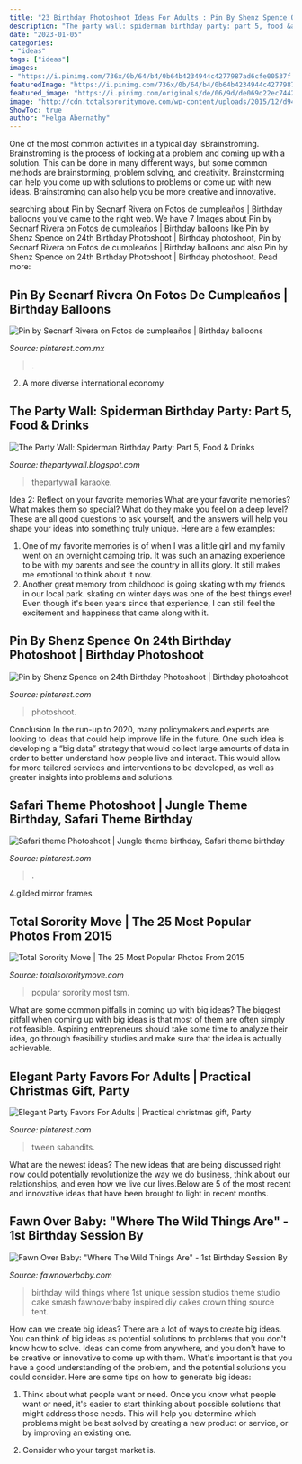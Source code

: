 ```yaml
---
title: "23 Birthday Photoshoot Ideas For Adults : Pin By Shenz Spence On 24th Birthday Photoshoot"
description: "The party wall: spiderman birthday party: part 5, food &amp; drinks"
date: "2023-01-05"
categories:
- "ideas"
tags: ["ideas"]
images:
- "https://i.pinimg.com/736x/0b/64/b4/0b64b4234944c4277987ad6cfe00537f.jpg"
featuredImage: "https://i.pinimg.com/736x/0b/64/b4/0b64b4234944c4277987ad6cfe00537f.jpg"
featured_image: "https://i.pinimg.com/originals/de/06/9d/de069d22ec7442ebb2fe83ca75aecb7c.jpg"
image: "http://cdn.totalsororitymove.com/wp-content/uploads/2015/12/d94004121e19db221c9fbb1aeb42cd0f.jpg"
ShowToc: true
author: "Helga Abernathy"
---
```



One of the most common activities in a typical day isBrainstroming. Brainstroming is the process of looking at a problem and coming up with a solution. This can be done in many different ways, but some common methods are brainstorming, problem solving, and creativity. Brainstorming can help you come up with solutions to problems or come up with new ideas. Brainstroming can also help you be more creative and innovative.

	

		
searching about Pin by Secnarf Rivera on Fotos de cumpleaños | Birthday balloons you've came to the right web. We have 7 Images about Pin by Secnarf Rivera on Fotos de cumpleaños | Birthday balloons like Pin by Shenz Spence on 24th Birthday Photoshoot | Birthday photoshoot, Pin by Secnarf Rivera on Fotos de cumpleaños | Birthday balloons and also Pin by Shenz Spence on 24th Birthday Photoshoot | Birthday photoshoot. Read more:
		
    
## Pin By Secnarf Rivera On Fotos De Cumpleaños | Birthday Balloons

<img loading=lazy src="https://i.pinimg.com/originals/de/06/9d/de069d22ec7442ebb2fe83ca75aecb7c.jpg" onerror="this.onerror=null;this.src='https://tse2.mm.bing.net/th?id=OIP.ONxoTN1jEBikrawaDIglhQHaJ4&amp;pid=15.1';" alt="Pin by Secnarf Rivera on Fotos de cumpleaños | Birthday balloons">

_Source: pinterest.com.mx_

>. 

	

2. A more diverse international economy 

    
## The Party Wall: Spiderman Birthday Party: Part 5, Food &amp; Drinks

<img loading=lazy src="http://3.bp.blogspot.com/-h9bfWfskDog/TkA-VWfYSJI/AAAAAAAAAHI/poZTLC4z794/s1600/DSC_0116low+res.jpg" onerror="this.onerror=null;this.src='https://tse3.mm.bing.net/th?id=OIP.88L0DIEjP6nJ76CutXLK8gHaE6&amp;pid=15.1';" alt="The Party Wall: Spiderman Birthday Party: Part 5, Food &amp; Drinks">

_Source: thepartywall.blogspot.com_

>thepartywall karaoke. 

	

Idea 2: Reflect on your favorite memories
What are your favorite memories? What makes them so special? What do they make you feel on a deep level? These are all good questions to ask yourself, and the answers will help you shape your ideas into something truly unique. Here are a few examples: 
1. One of my favorite memories is of when I was a little girl and my family went on an overnight camping trip. It was such an amazing experience to be with my parents and see the country in all its glory. It still makes me emotional to think about it now. 
2. Another great memory from childhood is going skating with my friends in our local park. skating on winter days was one of the best things ever! Even though it's been years since that experience, I can still feel the excitement and happiness that came along with it. 

    
## Pin By Shenz Spence On 24th Birthday Photoshoot | Birthday Photoshoot

<img loading=lazy src="https://i.pinimg.com/736x/0e/0d/c0/0e0dc0d73cce21281f4422f609898c2b.jpg" onerror="this.onerror=null;this.src='https://tse4.mm.bing.net/th?id=OIP.g0ggkMYF0WyZNiid3eGQ1gHaLH&amp;pid=15.1';" alt="Pin by Shenz Spence on 24th Birthday Photoshoot | Birthday photoshoot">

_Source: pinterest.com_

>photoshoot. 

	

Conclusion
In the run-up to 2020, many policymakers and experts are looking to ideas that could help improve life in the future. One such idea is developing a “big data” strategy that would collect large amounts of data in order to better understand how people live and interact. This would allow for more tailored services and interventions to be developed, as well as greater insights into problems and solutions.

    
## Safari Theme Photoshoot | Jungle Theme Birthday, Safari Theme Birthday

<img loading=lazy src="https://i.pinimg.com/736x/0b/64/b4/0b64b4234944c4277987ad6cfe00537f.jpg" onerror="this.onerror=null;this.src='https://tse4.mm.bing.net/th?id=OIP.-ICwctVoa8IBpepfj5LwzwHaJ3&amp;pid=15.1';" alt="Safari theme Photoshoot | Jungle theme birthday, Safari theme birthday">

_Source: pinterest.com_

>. 

	

4.gilded mirror frames

    
## Total Sorority Move | The 25 Most Popular Photos From 2015

<img loading=lazy src="http://cdn.totalsororitymove.com/wp-content/uploads/2015/12/d94004121e19db221c9fbb1aeb42cd0f.jpg" onerror="this.onerror=null;this.src='https://tse1.mm.bing.net/th?id=OIP.ViAu7ZXyMcn_kUUgmQ97rQHaLH&amp;pid=15.1';" alt="Total Sorority Move | The 25 Most Popular Photos From 2015">

_Source: totalsororitymove.com_

>popular sorority most tsm. 

	

What are some common pitfalls in coming up with big ideas?
The biggest pitfall when coming up with big ideas is that most of them are often simply not feasible. Aspiring entrepreneurs should take some time to analyze their idea, go through feasibility studies and make sure that the idea is actually achievable.

    
## Elegant Party Favors For Adults | Practical Christmas Gift, Party

<img loading=lazy src="https://i.pinimg.com/originals/7e/b8/8d/7eb88dc7333292b5cf1f3d5af1ddc32b.jpg" onerror="this.onerror=null;this.src='https://tse1.mm.bing.net/th?id=OIP.gwT2gjulxgXifv1Xg4fiPwHaJ4&amp;pid=15.1';" alt="Elegant Party Favors For Adults | Practical christmas gift, Party">

_Source: pinterest.com_

>tween sabandits. 

	

What are the newest ideas?
The new ideas that are being discussed right now could potentially revolutionize the way we do business, think about our relationships, and even how we live our lives.Below are 5 of the most recent and innovative ideas that have been brought to light in recent months.

    
## Fawn Over Baby: &quot;Where The Wild Things Are&quot; - 1st Birthday Session By

<img loading=lazy src="https://1.bp.blogspot.com/-H6r6vd2K7EU/U_I_q-A8diI/AAAAAAAAQvg/pjH-_rSywDw/s1600/SD-0495%2Bcopy.jpg" onerror="this.onerror=null;this.src='https://tse3.mm.bing.net/th?id=OIP.qKj_qFH2SV61Tv7XoNwNfwHaLI&amp;pid=15.1';" alt="Fawn Over Baby: &quot;Where The Wild Things Are&quot; - 1st Birthday Session By">

_Source: fawnoverbaby.com_

>birthday wild things where 1st unique session studios theme studio cake smash fawnoverbaby inspired diy cakes crown thing source tent. 

	

How can we create big ideas?
There are a lot of ways to create big ideas. You can think of big ideas as potential solutions to problems that you don't know how to solve. Ideas can come from anywhere, and you don't have to be creative or innovative to come up with them. What's important is that you have a good understanding of the problem, and the potential solutions you could consider. Here are some tips on how to generate big ideas:
1. Think about what people want or need. Once you know what people want or need, it's easier to start thinking about possible solutions that might address those needs. This will help you determine which problems might be best solved by creating a new product or service, or by improving an existing one.

2. Consider who your target market is.

